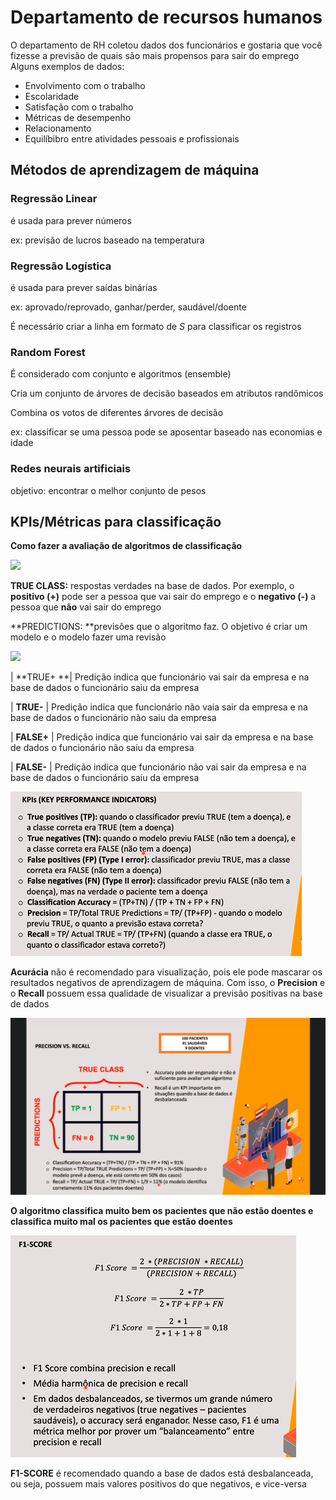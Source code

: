 # Departamento de recursos humanos

O departamento de RH coletou dados dos funcionários e gostaria que você fizesse a previsão de quais são mais propensos para sair do emprego  
Alguns exemplos de dados:  

- Envolvimento com o trabalho
- Escolaridade
- Satisfação com o trabalho
- Métricas de desempenho
- Relacionamento
- Equilíbibro entre atividades pessoais e profissionais

## Métodos de aprendizagem de máquina

### Regressão Linear

é usada para prever números

ex: previsão de lucros baseado na temperatura

### Regressão Logística

é usada para prever saídas binárias

ex: aprovado/reprovado, ganhar/perder, saudável/doente

É necessário criar a linha em formato de *S* para classificar os registros

### Random Forest

É considerado com conjunto e algoritmos (ensemble)

Cria um conjunto de árvores de decisão baseados em atributos randômicos

Combina os votos de diferentes árvores de decisão

ex: classificar se uma pessoa pode se aposentar baseado nas economias e idade

### Redes neurais artificiais 

objetivo: encontrar o melhor conjunto de pesos

## KPIs/Métricas para classificação

**Como fazer a avaliação de algoritmos de classificação** 

![](\matriz_de_confusao.png)

**TRUE CLASS:** respostas verdades na base de dados. Por exemplo, o **positivo (+)** pode ser a pessoa que vai sair do emprego e o **negativo (-)** a pessoa que **não** vai sair do emprego

**PREDICTIONS: **previsões que o algoritmo faz. O objetivo é criar um modelo e o modelo fazer uma revisão

![](\matriz_de_confusao2.png)

| **TRUE+ **| Predição indica que funcionário vai sair da empresa e na base de dados o funcionário saiu da empresa

| **TRUE-** | Predição indica que funcionário não vaia sair da empresa e na base de dados o funcionário não saiu da empresa

| **FALSE+** | Predição indica que funcionário vai sair da empresa e na base de dados o funcionário não saiu da empresa

| **FALSE-** | Predição indica que funcionário não vai sair da empresa e na base de dados o funcionário saiu da empresa

![](KPIs.png)

**Acurácia** não é recomendado para visualização, pois ele pode mascarar os resultados negativos de aprendizagem de máquina. Com isso, o **Precision** e o **Recall** possuem essa qualidade de visualizar a previsão positivas na base de dados

![](KPIs_exemplo.png)

**O algoritmo classifica muito bem os pacientes que não estão doentes e classifica muito mal os pacientes que estão doentes**

![](f1_score.png)

**F1-SCORE** é recomendado quando a base de dados está desbalanceada, ou seja, possuem mais valores positivos do que negativos, e vice-versa
